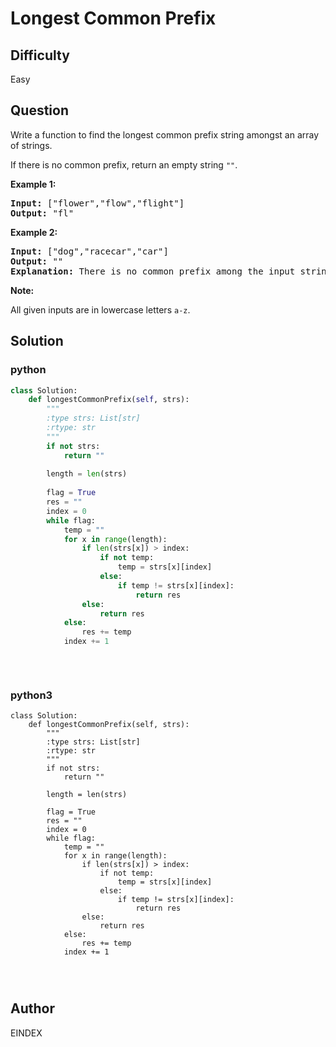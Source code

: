 # Longest Common Prefix

## Difficulty
Easy

## Question
<p>Write a function to find the longest common prefix string amongst an array of strings.</p>

<p>If there is no common prefix, return an empty string <code>&quot;&quot;</code>.</p>

<p><strong>Example 1:</strong></p>

<pre>
<strong>Input: </strong>[&quot;flower&quot;,&quot;flow&quot;,&quot;flight&quot;]
<strong>Output:</strong> &quot;fl&quot;
</pre>

<p><strong>Example 2:</strong></p>

<pre>
<strong>Input: </strong>[&quot;dog&quot;,&quot;racecar&quot;,&quot;car&quot;]
<strong>Output:</strong> &quot;&quot;
<strong>Explanation:</strong> There is no common prefix among the input strings.
</pre>

<p><strong>Note:</strong></p>

<p>All given inputs are in lowercase letters <code>a-z</code>.</p>


## Solution
### python
```python
class Solution:
    def longestCommonPrefix(self, strs):
        """
        :type strs: List[str]
        :rtype: str
        """
        if not strs:
            return ""
        
        length = len(strs)
        
        flag = True
        res = ""
        index = 0
        while flag:
            temp = ""
            for x in range(length):
                if len(strs[x]) > index:
                    if not temp:
                        temp = strs[x][index]
                    else:
                        if temp != strs[x][index]:
                            return res
                else:
                    return res
            else:
                res += temp
            index += 1
                    
                
        


```
### python3
```python3
class Solution:
    def longestCommonPrefix(self, strs):
        """
        :type strs: List[str]
        :rtype: str
        """
        if not strs:
            return ""
        
        length = len(strs)
        
        flag = True
        res = ""
        index = 0
        while flag:
            temp = ""
            for x in range(length):
                if len(strs[x]) > index:
                    if not temp:
                        temp = strs[x][index]
                    else:
                        if temp != strs[x][index]:
                            return res
                else:
                    return res
            else:
                res += temp
            index += 1
                    
                
        

```

## Author
EINDEX